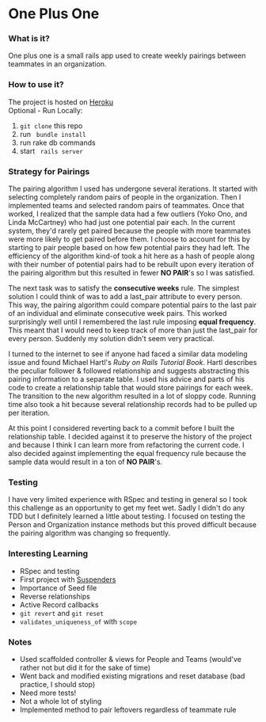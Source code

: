 # One Plus One

### What is it?
One plus one is a small rails app used to create weekly pairings between teammates in an organization.

### How to use it?
The project is hosted on [Heroku](https://one--plus--one.herokuapp.com/)  
Optional - Run Locally:  
1. <code>git clone</code> this repo  
2. run <code> bundle install </code>  
3. run rake db commands  
4. start <code> rails server</code>

### Strategy for Pairings
The pairing algorithm I used has undergone several iterations. It started with selecting completely random pairs of people in the organization. Then I implemented teams and selected random pairs of teammates. Once that worked, I realized that the sample data had a few outliers (Yoko Ono, and Linda McCartney) who had just one potential pair each. In the current system, they'd rarely get paired because the people with more teammates were more likely to get paired before them. I choose to account for this by starting to pair people based on how few potential pairs they had left. The efficiency of the algorithm kind-of took a hit here as a hash of people along with their number of potential pairs had to be rebuilt upon every iteration of the pairing algorithm but this resulted in fewer **NO PAIR**'s so I was satisfied. 

The next task was to satisfy the **consecutive weeks** rule. The simplest solution I could think of was to add a last_pair attribute to every person. This way, the pairing algorithm could compare potential pairs to the last pair of an individual and eliminate consecutive week pairs. This worked surprisingly well until I remembered the last rule imposing **equal frequency**. This meant that I would need to keep track of more than just the last_pair for every person. Suddenly my solution didn't seem very practical. 

I turned to the internet to see if anyone had faced a similar data modeling issue and found Michael Hartl's *Ruby on Rails Tutorial Book*. Hartl describes the peculiar follower & followed relationship and suggests abstracting this pairing information to a separate table. I used his advice and parts of his code to create a relationship table that would store pairings for each week. The transition to the new algorithm resulted in a lot of sloppy code. Running time also took a hit because several relationship records had to be pulled up per iteration.

At this point I considered reverting back to a commit before I built the relationship table. I decided against it to preserve the history of the project and because I think I can learn more from refactoring the current code. I also decided against implementing the equal frequency rule because the sample data would result in a ton of **NO PAIR**'s.

### Testing
I have very limited experience with RSpec and testing in general so I took this challenge as an opportunity to get my feet wet. Sadly I didn't do any TDD but I definitely learned a little about testing. I focused on testing the Person and Organization instance methods but this proved difficult because the pairing algorithm was changing so frequently.

### Interesting Learning
- RSpec and testing
- First project with [Suspenders](https://github.com/thoughtbot/suspenders)
- Importance of Seed file
- Reverse relationships
- Active Record callbacks
- <code>git revert</code> and <code>git reset</code>
- <code>validates_uniqueness_of</code> with <code>scope</code>

### Notes
- Used scaffolded controller & views for People and Teams (would've rather not but did it for the sake of time)
- Went back and modified existing migrations and reset database (bad practice, I should stop)
- Need more tests!
- Not a whole lot of styling
- Implemented method to pair leftovers regardless of teammate rule